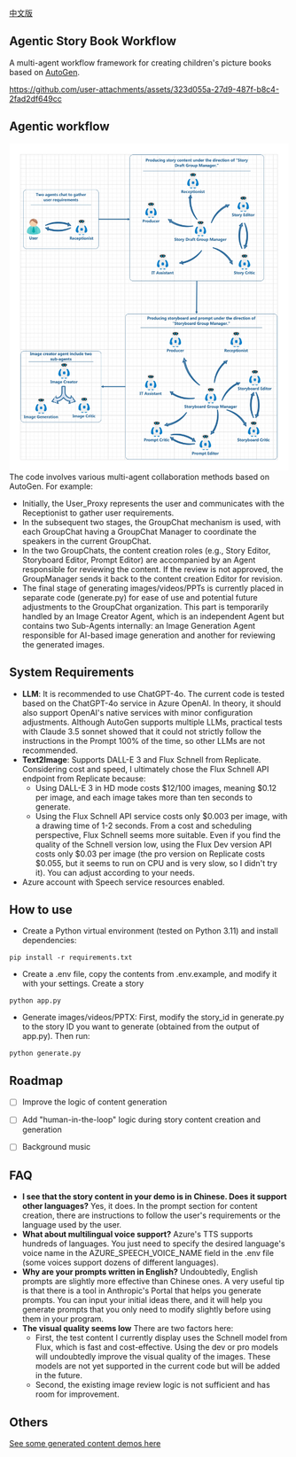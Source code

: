 [中文版](README.zh-cn.md)

## Agentic Story Book Workflow
A multi-agent workflow framework for creating children's picture books based on [AutoGen](https://microsoft.github.io/autogen/).


https://github.com/user-attachments/assets/323d055a-27d9-487f-b8c4-2fad2df649cc

## Agentic workflow
![MultiAgent](./images/MultiAgents.jpg)
The code involves various multi-agent collaboration methods based on AutoGen. For example:
- Initially, the User_Proxy represents the user and communicates with the Receptionist to gather user requirements.
- In the subsequent two stages, the GroupChat mechanism is used, with each GroupChat having a GroupChat Manager to coordinate the speakers in the current GroupChat.
- In the two GroupChats, the content creation roles (e.g., Story Editor, Storyboard Editor, Prompt Editor) are accompanied by an Agent responsible for reviewing the content. If the review is not approved, the GroupManager sends it back to the content creation Editor for revision.
- The final stage of generating images/videos/PPTs is currently placed in separate code (generate.py) for ease of use and potential future adjustments to the GroupChat organization. This part is temporarily handled by an Image Creator Agent, which is an independent Agent but contains two Sub-Agents internally: an Image Generation Agent responsible for AI-based image generation and another for reviewing the generated images.

## System Requirements
- **LLM**: It is recommended to use ChatGPT-4o. The current code is tested based on the ChatGPT-4o service in Azure OpenAI. In theory, it should also support OpenAI's native services with minor configuration adjustments. Although AutoGen supports multiple LLMs, practical tests with Claude 3.5 sonnet showed that it could not strictly follow the instructions in the Prompt 100% of the time, so other LLMs are not recommended.
- **Text2Image**: Supports DALL-E 3 and Flux Schnell from Replicate. Considering cost and speed, I ultimately chose the Flux Schnell API endpoint from Replicate because:
  - Using DALL-E 3 in HD mode costs $12/100 images, meaning $0.12 per image, and each image takes more than ten seconds to generate.
  - Using the Flux Schnell API service costs only $0.003 per image, with a drawing time of 1-2 seconds. From a cost and scheduling perspective, Flux Schnell seems more suitable. Even if you find the quality of the Schnell version low, using the Flux Dev version API costs only $0.03 per image (the pro version on Replicate costs $0.055, but it seems to run on CPU and is very slow, so I didn't try it). You can adjust according to your needs.
- Azure account with Speech service resources enabled.

## How to use
- Create a Python virtual environment (tested on Python 3.11) and install dependencies:
```
pip install -r requirements.txt
```
- Create a .env file, copy the contents from .env.example, and modify it with your settings. Create a story
```
python app.py
```
- Generate images/videos/PPTX: First, modify the story_id in generate.py to the story ID you want to generate (obtained from the output of app.py). Then run:
```
python generate.py
```

## Roadmap
- [ ] Improve the logic of content generation
- [ ] Add "human-in-the-loop" logic during story content creation and generation
- [ ] Background music


## FAQ
- **I see that the story content in your demo is in Chinese. Does it support other languages?**
  Yes, it does. In the prompt section for content creation, there are instructions to follow the user's requirements or the language used by the user.
- **What about multilingual voice support?**
  Azure's TTS supports hundreds of languages. You just need to specify the desired language's voice name in the AZURE_SPEECH_VOICE_NAME field in the .env file (some voices support dozens of different languages).
- **Why are your prompts written in English?**
  Undoubtedly, English prompts are slightly more effective than Chinese ones. A very useful tip is that there is a tool in Anthropic's Portal that helps you generate prompts. You can input your initial ideas there, and it will help you generate prompts that you only need to modify slightly before using them in your program.
- **The visual quality seems low**
  There are two factors here:
  - First, the test content I currently display uses the Schnell model from Flux, which is fast and cost-effective. Using the dev or pro models will undoubtedly improve the visual quality of the images. These models are not yet supported in the current code but will be added in the future.
  - Second, the existing image review logic is not sufficient and has room for improvement.
  
## Others
[See some generated content demos here](DEMO-Results.md)